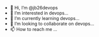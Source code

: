 - 👋 Hi, I’m @jb26devops
- 👀 I’m interested in devops...
- 🌱 I’m currently learning devops...
- 💞️ I’m looking to collaborate on devops...
- 📫 How to reach me ...

<!---
jb26devops/jb26devops is a ✨ special ✨ repository because its `README.md` (this file) appears on your GitHub profile.
You can click the Preview link to take a look at your changes.
--->
